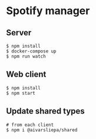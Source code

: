 # Spotify manager

## Server

```shell
$ npm install
$ docker-compose up
$ npm run watch
```

## Web client

```shell
$ npm install
$ npm start
```

## Update shared types

```shell
# from each client
$ npm i @aivarsliepa/shared
```
